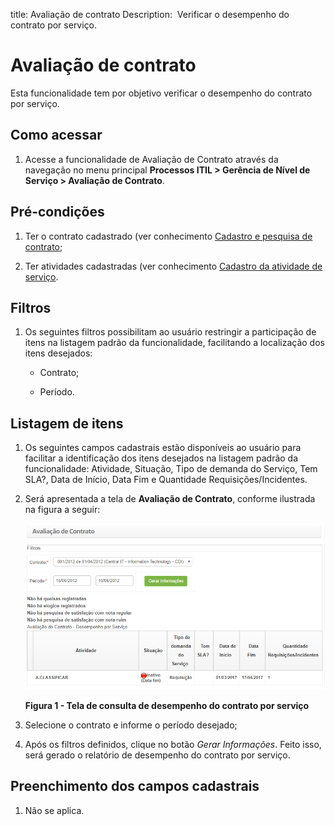 title: Avaliação de contrato
Description:  Verificar o desempenho do contrato por serviço.

# Avaliação de contrato

Esta funcionalidade tem por objetivo verificar o desempenho do contrato por
serviço.

Como acessar
------------

1.  Acesse a funcionalidade de Avaliação de Contrato através da navegação no
    menu principal **Processos ITIL > Gerência de Nível de
    Serviço > Avaliação de Contrato**.

Pré-condições
-------------

1.  Ter o contrato cadastrado (ver conhecimento [Cadastro e pesquisa de
    contrato]();

2.  Ter atividades cadastradas (ver conhecimento [Cadastro da atividade de
    serviço]().

Filtros
-------

1.  Os seguintes filtros possibilitam ao usuário restringir a participação de
    itens na listagem padrão da funcionalidade, facilitando a localização dos
    itens desejados:

    -  Contrato;

    -  Período.

Listagem de itens
-----------------

1.  Os seguintes campos cadastrais estão disponíveis ao usuário para facilitar a
    identificação dos itens desejados na listagem padrão da
    funcionalidade: Atividade, Situação, Tipo de demanda do Serviço, Tem SLA?,
    Data de Início, Data Fim e Quantidade Requisições/Incidentes.

2.  Será apresentada a tela de **Avaliação de Contrato**, conforme ilustrada na
    figura a seguir:

    ![Criar conta](images/contract-evaluation.png)

    **Figura 1 - Tela de consulta de desempenho do contrato por serviço**

1.  Selecione o contrato e informe o período desejado;

2.  Após os filtros definidos, clique no botão *Gerar Informações*. Feito isso,
    será gerado o relatório de desempenho do contrato por serviço.

Preenchimento dos campos cadastrais
-----------------------------------

1.  Não se aplica.
